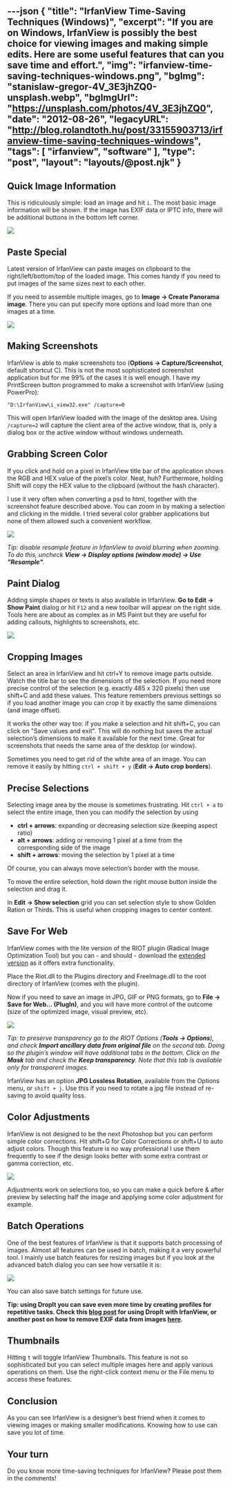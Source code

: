 ---json
{
    "title": "IrfanView Time-Saving Techniques (Windows)",
    "excerpt": "If you are on Windows, IrfanView is possibly the best choice for viewing images and making simple edits. Here are some useful features that can you save time and effort.",
    "img": "irfanview-time-saving-techniques-windows.png",
    "bgImg": "stanislaw-gregor-4V_3E3jhZQ0-unsplash.webp",
    "bgImgUrl": "https://unsplash.com/photos/4V_3E3jhZQ0",
    "date": "2012-08-26",
    "legacyURL": "http://blog.rolandtoth.hu/post/33155903713/irfanview-time-saving-techniques-windows",
    "tags": [
        "irfanview",
        "software"
    ],
    "type": "post",
    "layout": "layouts/@post.njk"
}
---

## Quick Image Information

This is ridiculously simple: load an image and hit ```i```. The most basic image information will be shown. If the image has EXIF data or IPTC info, there will be additional buttons in the bottom left corner.

![](irfanview-time-saving-techniques-windows-image-info.png)

## Paste Special

Latest version of IrfanView can paste images on clipboard to the right/left/bottom/top of the loaded image. This comes handy if you need to put images of the same sizes next to each other.

If you need to assemble multiple images, go to **Image -> Create Panorama image**. There you can put specify more options and load more than one images at a time.

![](irfanview-time-saving-techniques-windows-panorama.png)

## Making Screenshots

IrfanView is able to make screenshots too (**Options -> Capture/Screenshot**, default shortcut C). This is not the most sophisticated screenshot application but for me 99% of the cases it is well enough. I have my PrintScreen button programmed to make a screenshot with IrfanView (using PowerPro):

```plaintext
"D:\IrfanView\i_view32.exe" /capture=0
```

This will open IrfanView loaded with the image of the desktop area. Using ```/capture=2``` will capture the client area of the active window, that is, only a dialog box or the active window without windows underneath.

## Grabbing Screen Color

If you click and hold on a pixel in IrfanView title bar of the application shows the RGB and HEX value of the pixel’s color. Neat, huh? Furthermore, holding Shift will copy the HEX value to the clipboard (without the hash character).

I use it very often when converting a psd to html, together with the screenshot feature described above. You can zoom in by making a selection and clicking in the middle. I tried several color grabber applications but none of them allowed such a convenient workflow.

![](irfanview-time-saving-techniques-windows-panorama.png)

_Tip: disable resample feature in IrfanView to avoid blurring when zooming. To do this, uncheck **View -> Display options (window mode) -> Use "Resample"**._

## Paint Dialog

Adding simple shapes or texts is also available in IrfanView. **Go to Edit -> Show Paint** dialog or hit ```F12``` and a new toolbar will appear on the right side. Tools here are about as complex as in MS Paint but they are useful for adding callouts, highlights to screenshots, etc.

![](irfanview-time-saving-techniques-windows-paint-dialog.png)

## Cropping Images

Select an area in IrfanView and hit ctrl+Y to remove image parts outside. Watch the title bar to see the dimensions of the selection. If you need more precise control of the selection (e.g. exactly 485 x 320 pixels) then use shift+C and add these values. This feature remembers previous settings so if you load another image you can crop it by exactly the same dimensions (and image offset).

It works the other way too: if you make a selection and hit shift+C, you can click on "Save values and exit". This will do nothing but saves the actual selection’s dimensions to make it available for the next time. Great for screenshots that needs the same area of the desktop (or window).

Sometimes you need to get rid of the white area of an image. You can remove it easily by hitting ```ctrl + shift + y``` (**Edit -> Auto crop borders**).

## Precise Selections

Selecting image area by the mouse is sometimes frustrating. Hit ```ctrl + a``` to select the entire image, then you can modify the selection by using

- **ctrl + arrows**: expanding or decreasing selection size (keeping aspect ratio)
- **alt + arrows**: adding or removing 1 pixel at a time from the corresponding side of the image
- **shift + arrows**: moving the selection by 1 pixel at a time

Of course, you can always move selection’s border with the mouse.

To move the entire selection, hold down the right mouse button inside the selection and drag it.

In **Edit -> Show selection** grid you can set selection style to show Golden Ration or Thirds. This is useful when cropping images to center content.

## Save For Web

IrfanView comes with the lite version of the RIOT plugin (Radical Image Optimization Tool) but you can - and should - download the [extended version](https://riot-optimizer.com/download/) as it offers extra functionality.

Place the Riot.dll to the Plugins directory and FreeImage.dll to the root directory of IrfanView (comes with the plugin).

Now if you need to save an image in JPG, GIF or PNG formats, go to **File -> Save for Web… (PlugIn)**, and you will have more control of the outcome (size of the optimized image, visual preview, etc).

![](irfanview-time-saving-techniques-windows-save-for-web.jpg)

_Tip: to preserve transparency go to the RIOT Options (**Tools -> Options**), and check **Import ancillary data from original file** on the second tab. Doing so the plugin’s window will have additional tabs in the bottom. Click on the **Mask** tab and check the **Keep transparency**. Note that this tab is available only for transparent images._

IrfanView has an option **JPG Lossless Rotation**, available from the Options menu, or ```shift + j```. Use this if you need to rotate a jpg file instead of re-saving to avoid quality loss.

## Color Adjustments

IrfanView is not designed to be the next Photoshop but you can perform simple color corrections. Hit shift+G for Color Corrections or shift+U to auto adjust colors. Though this feature is no way professional I use them frequently to see if the design looks better with some extra contrast or gamma correction, etc.

![](irfanview-time-saving-techniques-windows-color-adjustments.png)

Adjustments work on selections too, so you can make a quick before & after preview by selecting half the image and applying some color adjustment for example.

## Batch Operations

One of the best features of IrfanView is that it supports batch processing of images. Almost all features can be used in batch, making it a very powerful tool. I mainly use batch features for resizing images but if you look at the advanced batch dialog you can see how versatile it is:

![](irfanview-time-saving-techniques-windows-batch-operations.png)

You can also save batch settings for future use.

__Tip: using DropIt you can save even more time by creating profiles for repetitive tasks. Check this [blog post](https://dropitblog.wordpress.com/2011/11/14/line-up-with-command-line/) for using DropIt with IrfanView, or another post on how to remove EXIF data from images [here](https://dropitblog.wordpress.com/2012/07/15/remove-exif-data-from-images/).__

## Thumbnails

Hitting ```t``` will toggle IrfanView Thumbnails. This feature is not so sophisticated but you can select multiple images here and apply various operations on them. Use the right-click context menu or the File menu to access these features.

## Conclusion

As you can see IrfanView is a designer’s best friend when it comes to viewing images or making smaller modifications. Knowing how to use can save you lot of time.

## Your turn

Do you know more time-saving techniques for IrfanView? Please post them in the comments! 